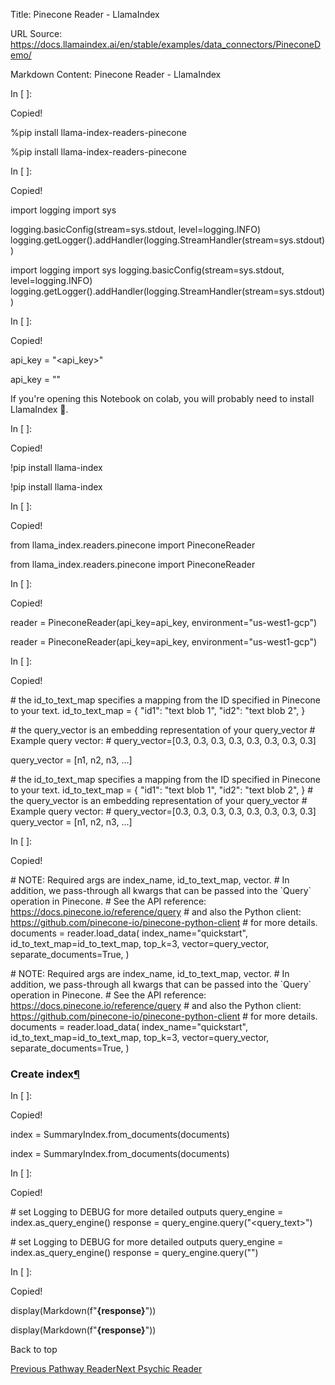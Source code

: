 Title: Pinecone Reader - LlamaIndex

URL Source: https://docs.llamaindex.ai/en/stable/examples/data_connectors/PineconeDemo/

Markdown Content:
Pinecone Reader - LlamaIndex


In \[ \]:

Copied!

%pip install llama\-index\-readers\-pinecone

%pip install llama-index-readers-pinecone

In \[ \]:

Copied!

import logging
import sys

logging.basicConfig(stream\=sys.stdout, level\=logging.INFO)
logging.getLogger().addHandler(logging.StreamHandler(stream\=sys.stdout))

import logging import sys logging.basicConfig(stream=sys.stdout, level=logging.INFO) logging.getLogger().addHandler(logging.StreamHandler(stream=sys.stdout))

In \[ \]:

Copied!

api\_key \= "<api\_key>"

api\_key = ""

If you're opening this Notebook on colab, you will probably need to install LlamaIndex 🦙.

In \[ \]:

Copied!

!pip install llama\-index

!pip install llama-index

In \[ \]:

Copied!

from llama\_index.readers.pinecone import PineconeReader

from llama\_index.readers.pinecone import PineconeReader

In \[ \]:

Copied!

reader \= PineconeReader(api\_key\=api\_key, environment\="us-west1-gcp")

reader = PineconeReader(api\_key=api\_key, environment="us-west1-gcp")

In \[ \]:

Copied!

\# the id\_to\_text\_map specifies a mapping from the ID specified in Pinecone to your text.
id\_to\_text\_map \= {
    "id1": "text blob 1",
    "id2": "text blob 2",
}

\# the query\_vector is an embedding representation of your query\_vector
\# Example query vector:
\#   query\_vector=\[0.3, 0.3, 0.3, 0.3, 0.3, 0.3, 0.3, 0.3\]

query\_vector \= \[n1, n2, n3, ...\]

\# the id\_to\_text\_map specifies a mapping from the ID specified in Pinecone to your text. id\_to\_text\_map = { "id1": "text blob 1", "id2": "text blob 2", } # the query\_vector is an embedding representation of your query\_vector # Example query vector: # query\_vector=\[0.3, 0.3, 0.3, 0.3, 0.3, 0.3, 0.3, 0.3\] query\_vector = \[n1, n2, n3, ...\]

In \[ \]:

Copied!

\# NOTE: Required args are index\_name, id\_to\_text\_map, vector.
\# In addition, we pass-through all kwargs that can be passed into the \`Query\` operation in Pinecone.
\# See the API reference: https://docs.pinecone.io/reference/query
\# and also the Python client: https://github.com/pinecone-io/pinecone-python-client
\# for more details.
documents \= reader.load\_data(
    index\_name\="quickstart",
    id\_to\_text\_map\=id\_to\_text\_map,
    top\_k\=3,
    vector\=query\_vector,
    separate\_documents\=True,
)

\# NOTE: Required args are index\_name, id\_to\_text\_map, vector. # In addition, we pass-through all kwargs that can be passed into the \`Query\` operation in Pinecone. # See the API reference: https://docs.pinecone.io/reference/query # and also the Python client: https://github.com/pinecone-io/pinecone-python-client # for more details. documents = reader.load\_data( index\_name="quickstart", id\_to\_text\_map=id\_to\_text\_map, top\_k=3, vector=query\_vector, separate\_documents=True, )

### Create index[¶](https://docs.llamaindex.ai/en/stable/examples/data_connectors/PineconeDemo/#create-index)

In \[ \]:

Copied!

index \= SummaryIndex.from\_documents(documents)

index = SummaryIndex.from\_documents(documents)

In \[ \]:

Copied!

\# set Logging to DEBUG for more detailed outputs
query\_engine \= index.as\_query\_engine()
response \= query\_engine.query("<query\_text>")

\# set Logging to DEBUG for more detailed outputs query\_engine = index.as\_query\_engine() response = query\_engine.query("")

In \[ \]:

Copied!

display(Markdown(f"<b>{response}</b>"))

display(Markdown(f"**{response}**"))

Back to top

[Previous Pathway Reader](https://docs.llamaindex.ai/en/stable/examples/data_connectors/PathwayReaderDemo/)[Next Psychic Reader](https://docs.llamaindex.ai/en/stable/examples/data_connectors/PsychicDemo/)
